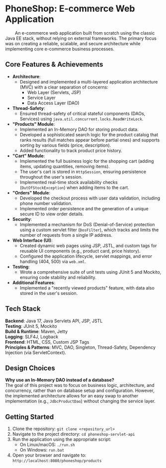 # PhoneShop: E-commerce Web Application

&nbsp;&nbsp;&nbsp;&nbsp;&nbsp;&nbsp;&nbsp;&nbsp;An e-commerce web application built from scratch using the classic Java EE stack, without relying on external frameworks. The primary focus was on creating a reliable, scalable, and secure architecture while implementing core e-commerce business processes.

## Core Features & Achievements

*   **Architecture**:
    *   Designed and implemented a multi-layered application architecture (MVC) with a clear separation of concerns:
        *   Web Layer (Servlets, JSP)
        *   Service Layer
        *   Data Access Layer (DAO)
*   **Thread-Safety**:
    *   Ensured thread-safety of critical stateful components (DAOs, Services) using `java.util.concurrent.locks.ReadWriteLock`.
*   **"Products" Module**:
    *   Implemented an In-Memory DAO for storing product data.
    *   Developed a sophisticated search logic for the product catalog that ranks results (full matches appear before partial ones) and supports sorting by various fields (price, description).
    *   Added functionality to track product price history.
*   **"Cart" Module**:
    *   Implemented the full business logic for the shopping cart (adding items, updating quantities, removing items).
    *   The user's cart is stored in `HttpSession`, ensuring persistence throughout the user's session.
    *   Implemented real-time stock availability checks (`OutOfStockException`) when adding items to the cart.
*   **"Orders" Module**:
    *   Developed the checkout process with user data validation, including phone number validation.
    *   Implemented order persistence and the generation of a unique secure ID to view order details.
*   **Security**:
    *   Implemented a mechanism for DoS (Denial-of-Service) protection using a custom servlet filter (`DosFilter`), which tracks and limits the number of requests from a single IP address.
*   **Web Interface (UI)**:
    *   Created dynamic web pages using JSP, JSTL, and custom tags for reusable UI components (e.g., product card, price history).
    *   Configured the application lifecycle, servlet mappings, and error handling (404, 500) via `web.xml`.
*   **Testing**:
    *   Wrote a comprehensive suite of unit tests using JUnit 5 and Mockito, ensuring code stability and reliability.
*   **Additional Features**:
    *   Implemented a "recently viewed products" feature, with data also stored in the user's session.

## Tech Stack

**Backend**: Java 17, Java Servlets API, JSP, JSTL  
**Testing**: JUnit 5, Mockito  
**Build & Runtime**: Maven, Jetty  
**Logging**: SLF4J, Logback  
**Frontend**: HTML, CSS, Custom JSP Tags  
**Principles & Patterns**: MVC, DAO, Singleton, Thread-Safety, Dependency Injection (via ServletContext).

## Design Choices

**Why use an In-Memory DAO instead of a database?**  
The goal of this project was to focus on business logic, architecture, and concurrency, rather than on database setup and configuration. However, the implemented architecture allows for an easy swap to another implementation (e.g., `JdbcProductDao`) without changing the service layer.

## Getting Started

1.  Clone the repository: `git clone <repository_url>`
2.  Navigate to the project directory: `cd phoneshop-servlet-api`
3.  Run the application using the appropriate script:
    *   On Linux/macOS: `./run.sh`
    *   On Windows: `run.bat`
4.  Open your browser and navigate to: `http://localhost:8080/phoneshop/products`